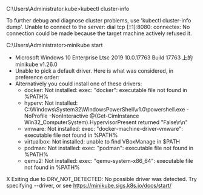 

C:\Users\Administrator\.kube>kubectl cluster-info

To further debug and diagnose cluster problems, use 'kubectl cluster-info dump'.
Unable to connect to the server: dial tcp [::1]:8080: connectex: No connection could be made because the target machine actively refused it.



C:\Users\Administrator>minikube start
* Microsoft Windows 10 Enterprise Ltsc 2019 10.0.17763 Build 17763 上的 minikube v1.26.0
* Unable to pick a default driver. Here is what was considered, in preference order:
* Alternatively you could install one of these drivers:
  - docker: Not installed: exec: "docker": executable file not found in %PATH%
  - hyperv: Not installed: C:\Windows\System32\WindowsPowerShell\v1.0\powershell.exe -NoProfile -NonInteractive @(Get-CimInstance Win32_ComputerSystem).HypervisorPresent returned "False\r\n"
  - vmware: Not installed: exec: "docker-machine-driver-vmware": executable file not found in %PATH%
  - virtualbox: Not installed: unable to find VBoxManage in $PATH
  - podman: Not installed: exec: "podman": executable file not found in %PATH%
  - qemu2: Not installed: exec: "qemu-system-x86_64": executable file not found in %PATH%

X Exiting due to DRV_NOT_DETECTED: No possible driver was detected. Try specifying --driver, or see https://minikube.sigs.k8s.io/docs/start/


